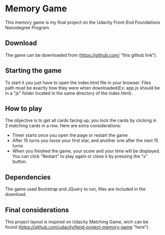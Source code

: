 # Memory Game

This memory game is my final project on the Udacity Front-End Foundations Nanodegree Program.

## Download

The game can be downloaded from (https://github.com/ "this github link").

## Starting the game

To start it you just have to open the index.html file in your browser. Files path must be exactly how they were when downloaded(Ex: app.js should be in a "js" folder located in the same directory of the index.html).

## How to play

The objective is to get all cards facing up, you lock the cards by clicking in 2 matching cards in a row.
Here are extra considerations:

* Timer starts once you open the page or restart the game
* After 15 turns you loose your first star, and another one after the next 15 turns
* When you finished the game, your score and your time will be displayed. You can click "Restart" to play again or close it by pressing the "x" button.

## Dependencies

The game used Bootstrap and JQuery to run, files are included in the download.

## Final considerations

This project layout is inspired on Udacity Matching Game, wich can be found (https://github.com/udacity/fend-project-memory-game "here").
